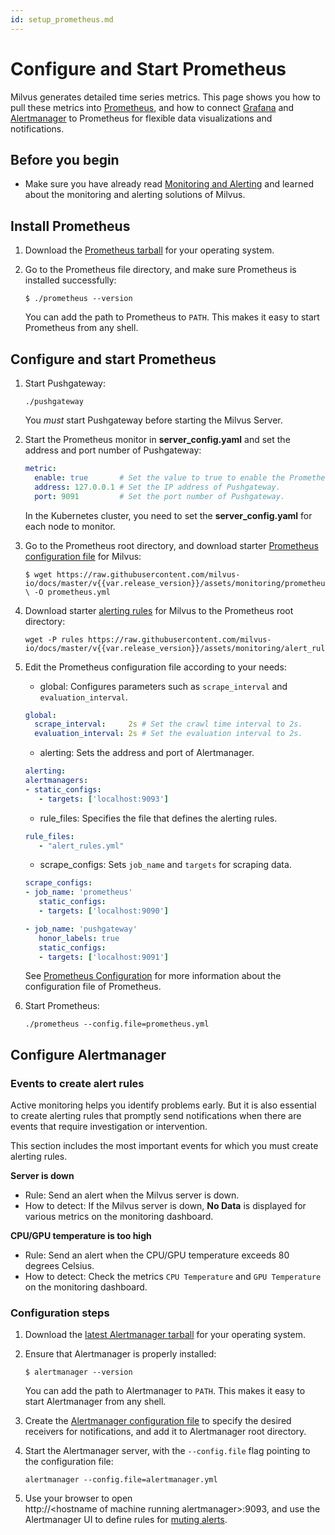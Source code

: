 ```yaml
---
id: setup_prometheus.md
---
```


# Configure and Start Prometheus
Milvus generates detailed time series metrics. This page shows you how to pull these metrics into [Prometheus](https://prometheus.io/), and how to connect [Grafana](https://grafana.com/) and [Alertmanager](https://prometheus.io/docs/alerting/alertmanager/) to Prometheus for flexible data visualizations and notifications.

## Before you begin

- Make sure you have already read [Monitoring and Alerting](monitor.md) and learned about the monitoring and alerting solutions of Milvus.

## Install Prometheus

1. Download the [Prometheus tarball](https://prometheus.io/download/) for your operating system.

2. Go to the Prometheus file directory, and make sure Prometheus is installed successfully:

   ```shell
   $ ./prometheus --version
   ```

   <div class="alert note">
   You can add the path to Prometheus to <code>PATH</code>. This makes it easy to start Prometheus from any shell.
   </div>

## Configure and start Prometheus

1. Start Pushgateway:

    ```shell
    ./pushgateway
    ```

    <div class="alert warning">
    You <i>must</i> start Pushgateway before starting the Milvus Server.
    </div>
    
2. Start the Prometheus monitor in **server_config.yaml** and set the address and port number of Pushgateway:

    ```yaml
    metric:
      enable: true       # Set the value to true to enable the Prometheus monitor.
      address: 127.0.0.1 # Set the IP address of Pushgateway.
      port: 9091         # Set the port number of Pushgateway.
    ```

    <div class="alert note">
    In the Kubernetes cluster, you need to set the <b>server_config.yaml</b> for each node to monitor.
    </div>

3. Go to the Prometheus root directory, and download starter [Prometheus configuration file](https://github.com/milvus-io/docs/blob/master/v{{var.release_version}}/assets/monitoring/prometheus.yml) for Milvus:

   ```shell
   $ wget https://raw.githubusercontent.com/milvus-io/docs/master/v{{var.release_version}}/assets/monitoring/prometheus.yml \ -O prometheus.yml
   ```

4. Download starter [alerting rules](https://github.com/milvus-io/docs/blob/master/v{{var.release_version}}/assets/monitoring/alert_rules.yml) for Milvus to the Prometheus root directory:

   ```shell
   wget -P rules https://raw.githubusercontent.com/milvus-io/docs/master/v{{var.release_version}}/assets/monitoring/alert_rules.yml
   ```

5. Edit the Prometheus configuration file according to your needs:

   - global: Configures parameters such as `scrape_interval` and `evaluation_interval`.

   ```yaml
   global:
     scrape_interval:     2s # Set the crawl time interval to 2s.
     evaluation_interval: 2s # Set the evaluation interval to 2s.
   ```

   - alerting: Sets the address and port of Alertmanager.

   ```yaml
   alerting:
   alertmanagers:
   - static_configs:
      - targets: ['localhost:9093']
   ```

   - rule_files: Specifies the file that defines the alerting rules.

   ```yaml
   rule_files:
      - "alert_rules.yml"
   ```

   - scrape_configs: Sets `job_name` and `targets` for scraping data.

   ```yaml
   scrape_configs:
   - job_name: 'prometheus'
      static_configs:
      - targets: ['localhost:9090']

   - job_name: 'pushgateway'
      honor_labels: true
      static_configs:
      - targets: ['localhost:9091']
   ```

   <div class="alert note">
    See <a href="https://prometheus.io/docs/prometheus/latest/configuration/configuration/">Prometheus Configuration</a> for more information about the configuration file of Prometheus.
   </div>
   
6. Start Prometheus:

    ```shell
    ./prometheus --config.file=prometheus.yml
    ```

## Configure Alertmanager


### Events to create alert rules

Active monitoring helps you identify problems early. But it is also essential to create alerting rules that promptly send notifications when there are events that require investigation or intervention.

This section includes the most important events for which you must create alerting rules.

**Server is down**

- Rule: Send an alert when the Milvus server is down.
- How to detect: If the Milvus server is down, **No Data** is displayed for various metrics on the monitoring dashboard.

**CPU/GPU temperature is too high**

- Rule: Send an alert when the CPU/GPU temperature exceeds 80 degrees Celsius.
- How to detect: Check the metrics `CPU Temperature` and  `GPU Temperature` on the monitoring dashboard.


### Configuration steps

1. Download the [latest Alertmanager tarball](https://prometheus.io/download/#alertmanager) for your operating system.

2. Ensure that Alertmanager is properly installed:

   ```shell
   $ alertmanager --version
   ```

   <div class="alert note">
   You can add the path to Alertmanager to <code>PATH</code>. This makes it easy to start Alertmanager from any shell.
   </div>

3. Create the [Alertmanager configuration file](https://prometheus.io/docs/alerting/configuration/) to specify the desired receivers for notifications, and add it to Alertmanager root directory.

4. Start the Alertmanager server, with the `--config.file` flag pointing to the configuration file:

   ```shell
   alertmanager --config.file=alertmanager.yml
   ```

5. Use your browser to open http://&lt;hostname&nbsp;of&nbsp;machine&nbsp;running&nbsp;alertmanager&gt;:9093, and use the Alertmanager UI to define rules for [muting alerts](https://prometheus.io/docs/alerting/alertmanager/#silences).


